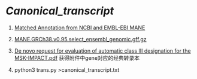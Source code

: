 
# *Canonical_transcript*

1. [Matched Annotation from NCBI and EMBL-EBI MANE](https://www.ncbi.nlm.nih.gov/refseq/MANE/)

2. [MANE.GRCh38.v0.95.select_ensembl_genomic.gff.gz](https://ftp.ncbi.nlm.nih.gov/refseq/MANE/MANE_human/current/MANE.GRCh38.v0.95.select_ensembl_genomic.gff.gz)

3. [De novo request for evaluation of automatic class III designation for the MSK-IMPACT.pdf](https://www.accessdata.fda.gov/cdrh_docs/reviews/DEN170058.pdf) 获得附件中gene对应的经典转录本

4. python3 trans.py  >canonical_transcript.txt  